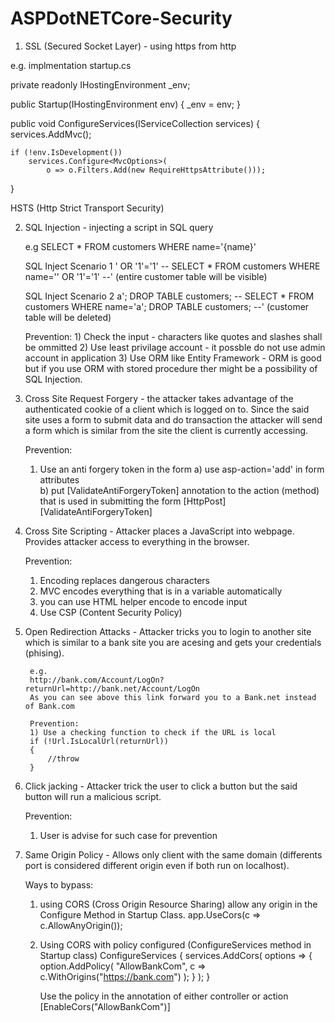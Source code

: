 # ASPDotNETCore-Security

1) SSL (Secured Socket Layer) - using https from http

e.g. implmentation
startup.cs

private readonly IHostingEnvironment _env;

public Startup(IHostingEnvironment env) 
{
	_env = env;
}

public void ConfigureServices(IServiceCollection services)
{
	services.AddMvc();
	
	if (!env.IsDevelopment())
		services.Configure<MvcOptions>(
			o => o.Filters.Add(new RequireHttpsAttribute()));
}

HSTS (Http Strict Transport Security)


2) SQL Injection - injecting a script in SQL query

	e.g
		SELECT * FROM customers WHERE name='{name}'
   
   
	SQL Inject Scenario 1
		' OR '1'='1' --
		SELECT * FROM customers WHERE name='' OR '1'='1' --' (entire customer table will be visible)
 
	SQL Inject Scenario 2
		a'; DROP TABLE customers; --
		SELECT * FROM customers WHERE name='a'; DROP TABLE customers; --' (customer table will be deleted)

	Prevention:
		1) Check the input - characters like quotes and slashes shall be ommitted
		2) Use least privilage account - it possble do not use admin account in application
		3) Use ORM like Entity Framework - ORM is good but if you use ORM with stored procedure ther might be a 
				possibility of SQL Injection.
 
   
4) Cross Site Request Forgery - the attacker takes advantage of the authenticated cookie of a client which is logged on to. 
		Since the said site uses a form to submit data and do transaction the attacker will send a form which is similar from the 
		site the client is currently accessing.
		
	Prevention:
	1) Use an anti forgery token in the form 
		a) use asp-action='add' in form attributes
			<form asp-action='add'> 
		b) put [ValidateAntiForgeryToken] annotation to the action (method) that is  used in submitting the form
			[HttpPost]
			[ValidateAntiForgeryToken] 
			
			
			
5) Cross Site Scripting - Attacker places a JavaScript into webpage. Provides attacker access to everything in the browser.

	Prevention:
	1) Encoding replaces dangerous characters
	2) MVC encodes everything that is in a variable automatically
	3) you can use HTML helper encode to encode input 
	4) Use CSP (Content Security Policy)

	
	
6) Open Redirection Attacks - Attacker tricks you to login to another site which is similar to a bank site you are acesing and gets your
		credentials (phising).
		
		e.g. 
		http://bank.com/Account/LogOn?returnUrl=http://bank.net/Account/LogOn
		As you can see above this link forward you to a Bank.net instead of Bank.com

		Prevention:
		1) Use a checking function to check if the URL is local
		if (!Url.IsLocalUrl(returnUrl))
		{
			//throw
		}
		
		
		
7) Click jacking - Attacker trick the user to click a button but the said button will run a malicious script.

	Prevention:
	1) User is advise for such case for prevention

	
	
	
8) Same Origin Policy - Allows only client with the same domain (differents port is considered different origin even if both run on localhost).
	
	Ways to bypass:
	1) using CORS (Cross Origin Resource Sharing) allow any origin in the Configure Method in Startup Class.
		app.UseCors(c => c.AllowAnyOrigin());
		
	2) Using CORS with policy configured (ConfigureServices method in Startup class)
		ConfigureServices {
			services.AddCors(
				options => 
				{
					option.AddPolicy(
						"AllowBankCom",
						c => c.WithOrigins("https://bank.com")
					);
				}
			);
		}
		
		Use the policy in the annotation of either controller or action
		[EnableCors("AllowBankCom")]
